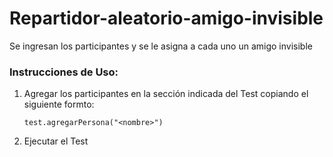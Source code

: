 # Repartidor-aleatorio-amigo-invisible
Se ingresan los participantes y se le asigna a cada uno un amigo invisible

### Instrucciones de Uso:  
1. Agregar los participantes en la sección indicada del Test copiando el siguiente formto:  
  
    ```       
    test.agregarPersona("<nombre>")
    ```       
2. Ejecutar el Test

